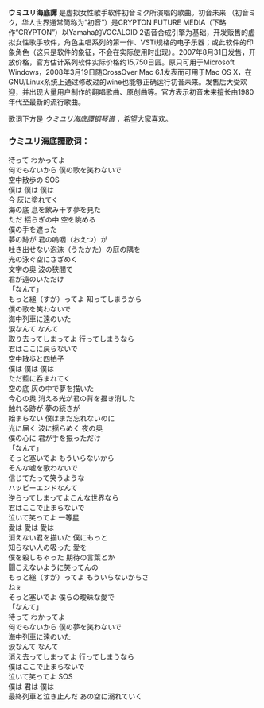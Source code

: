 

**ウミユリ海底譚** 是虚拟女性歌手软件初音ミク所演唱的歌曲。初音未来 （初音ミク，华人世界通常简称为“初音”）是CRYPTON FUTURE
MEDIA（下略作“CRYPTON”）以Yamaha的VOCALOID
2语音合成引擎为基础，开发贩售的虚拟女性歌手软件，角色主唱系列的第一作、VSTi规格的电子乐器；或此软件的印象角色（这只是软件的象征，不会在实际使用时出现）。2007年8月31日发售，开放价格，官方估计系列软件实际价格约15,750日圆。原只可用于Microsoft
Windows，2008年3月19日随CrossOver Mac 6.1发表而可用于Mac OS
X，在GNU/Linux系统上通过修改过的wine也能够正确运行初音未来。发售后大受欢迎，并出现大量用户制作的翻唱歌曲、原创曲等。官方表示初音未来擅长由1980年代至最新的流行歌曲。

歌词下方是 _ウミユリ海底譚钢琴谱_ ，希望大家喜欢。

### ウミユリ海底譚歌词：

待って わかってよ  
何でもないから 僕の歌を笑わないで  
空中散歩の SOS  
僕は 僕は 僕は  
今 灰に塗れてく  
海の底 息を飲み干す夢を見た  
ただ 揺らぎの中 空を眺める  
僕の手を遮った  
夢の跡が 君の嗚咽（おえつ）が  
吐き出せない泡沫（うたかた）の庭の隅を  
光の泳ぐ空にさざめく  
文字の奥 波の狭間で  
君が遠のいただけ  
「なんて」  
もっと縋（すが）ってよ 知ってしまうから  
僕の歌を笑わないで  
海中列車に遠のいた  
涙なんて なんて  
取り去ってしまってよ 行ってしまうなら  
君はここに戻らないで  
空中散歩と四拍子  
僕は 僕は 僕は  
ただ藍に呑まれてく  
空の底 灰の中で夢を描いた  
今心の奥 消える光が君の背を掻き消した  
触れる跡が 夢の続きが  
始まらない 僕はまだ忘れないのに  
光に届く 波に揺らめく 夜の奥  
僕の心に 君が手を振っただけ  
「なんて」  
そっと塞いでよ もういらないから  
そんな嘘を歌わないで  
信じてたって笑うような  
ハッピーエンドなんて  
逆らってしまってよこんな世界なら  
君はここで止まらないで  
泣いて笑ってよ 一等星  
愛は 愛は 愛は  
消えない君を描いた 僕にもっと  
知らない人の吸った 愛を  
僕を殺しちゃった 期待の言葉とか  
聞こえないように笑ってんの  
もっと縋（すが）ってよ もういらないからさ  
ねぇ  
そっと塞いでよ 僕らの曖昧な愛で  
「なんて」  
待って わかってよ  
何でもないから 僕の夢を笑わないで  
海中列車に遠のいた  
涙なんて なんて  
消え去ってしまってよ 行ってしまうなら  
僕はここで止まらないで  
泣いて笑ってよ SOS  
僕は 君は 僕は  
最終列車と泣き止んだ あの空に溺れていく

